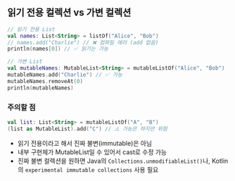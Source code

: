 ## 읽기 전용 컬렉션 vs 가변 컬렉션
```kotlin
// 읽기 전용 List
val names: List<String> = listOf("Alice", "Bob")
// names.add("Charlie") // ❌ 컴파일 에러 (add 없음)
println(names[0]) // ✅ 읽기는 가능

// 가변 List
val mutableNames: MutableList<String> = mutableListOf("Alice", "Bob")
mutableNames.add("Charlie") // ✅ 가능
mutableNames.removeAt(0)
println(mutableNames)
```
### 주의할 점
```kotlin
val list: List<String> = mutableListOf("A", "B")
(list as MutableList).add("C") // ⚠️ 가능은 하지만 위험
```
- 읽기 전용이라고 해서 진짜 불변(immutable)은 아님 
- 내부 구현체가 MutableList일 수 있어서 cast로 수정 가능 
- 진짜 불변 컬렉션을 원하면 Java의 `Collections.unmodifiableList()`나, Kotlin의 `experimental immutable collections` 사용 필요